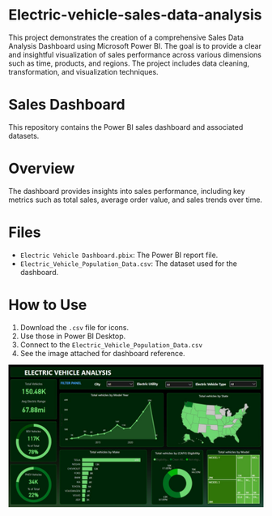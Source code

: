 # Electric-vehicle-sales-data-analysis
This project demonstrates the creation of a comprehensive Sales Data Analysis Dashboard using Microsoft Power BI. The goal is to provide a clear and insightful visualization of sales performance across various dimensions such as time, products, and regions. The project includes data cleaning, transformation, and visualization techniques.

# Sales Dashboard

This repository contains the Power BI sales dashboard and associated datasets.

# Overview

The dashboard provides insights into sales performance, including key metrics such as total sales, average order value, and sales trends over time.

# Files

- `Electric Vehicle Dashboard.pbix`: The Power BI report file.
- `Electric_Vehicle_Population_Data.csv`: The dataset used for the dashboard.

# How to Use

1. Download the `.csv` file for icons.
2. Use those in Power BI Desktop.
3. Connect to the `Electric_Vehicle_Population_Data.csv`
4. See the image attached for dashboard reference.


<img width="733" alt="Dashboard" src="Electric_Vehicle_Analysis.jpg">
